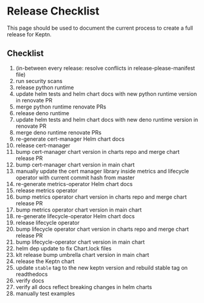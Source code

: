 # Release Checklist

This page should be used to document the current process to create a full release for Keptn.

## Checklist

1. (in-between every release: resolve conflicts in release-please-manifest file)
1. run security scans
1. release python runtime
1. update helm tests and helm chart docs with new python runtime version in renovate PR
1. merge python runtime renovate PRs
1. release deno runtime
1. update helm tests and helm chart docs with new deno runtime version in renovate PR
1. merge deno runtime renovate PRs
1. re-generate cert-manager Helm chart docs
1. release cert-manager
1. bump cert-manager chart version in charts repo and merge chart release PR
1. bump cert-manager chart version in main chart
1. manually update the cert manager library inside metrics and lifecycle operator with current commit hash from master
1. re-generate metrics-operator Helm chart docs
1. release metrics operator
1. bump metrics operator chart version in charts repo and merge chart release PR
1. bump metrics operator chart version in main chart
1. re-generate lifecycle-operator Helm chart docs
1. release lifecycle operator
1. bump lifecycle operator chart version in charts repo and merge chart release PR
1. bump lifecycle-operator chart version in main chart
1. helm dep update to fix Chart.lock files
1. klt release bump umbrella chart version in main chart
1. release the Keptn chart
1. update `stable` tag to the new keptn version and rebuild stable tag on readthedocs
1. verify docs
1. verify all docs reflect breaking changes in helm charts
1. manually test examples
